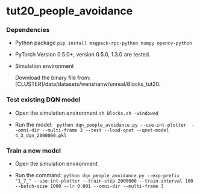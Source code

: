 # tut20_people_avoidance

### Dependencies
- Python package
  ```pip install msgpack-rpc-python numpy opencv-python```

- PyTorch Version 0.5.0+, version 0.5.0, 1.3.0 are tested.

- Simulation environment 

  Download the binary file from: [CLUSTER]/data/datasets/wenshanw/unreal/Blocks_tut20. 


### Test existing DQN model

- Open the simulation environment
  ```sh Blocks.sh -windowed```

- Run the model:
  ``` python dqn_people_avoidance.py --use-int-plotter  --omni-dir --multi-frame 3 --test --load-qnet --qnet-model 4_3_dqn_2000000.pkl```

### Train a new model

- Open the simulation environment

- Run the command:
  ```python dqn_people_avoidance.py --exp-prefix "1_7_" --use-int-plotter --train-step 2000000 --train-interval 100 --batch-size 1000 --lr 0.001 --omni-dir --multi-frame 3 ``` 
